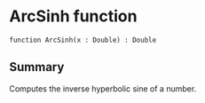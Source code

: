 # ArcSinh function

`function ArcSinh(x : Double) : Double`

## Summary
Computes the inverse hyperbolic sine of a number.
